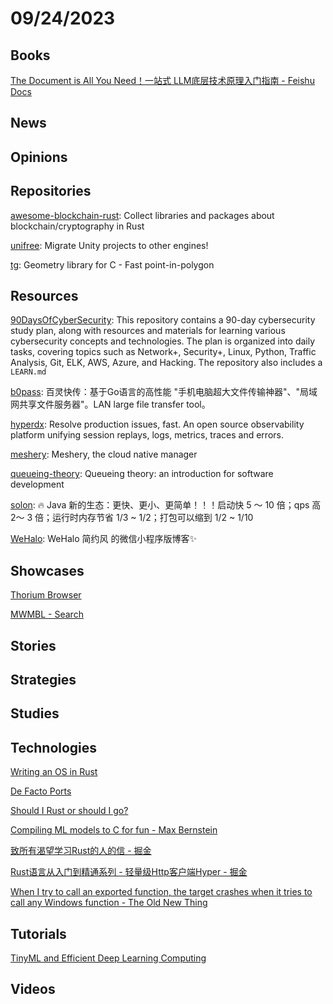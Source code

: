 # 09/24/2023

## Books
[The Document is All You Need！一站式 LLM底层技术原理入门指南 - Feishu Docs](https://s3tlxskbq3.feishu.cn/docx/NyPqdCKraoXz9gxNVCfcIFdnnAc)

## News

## Opinions

## Repositories
[awesome-blockchain-rust](https://github.com/rust-in-blockchain/awesome-blockchain-rust): Collect libraries and packages about blockchain/cryptography in Rust

[unifree](https://github.com/ProjectUnifree/unifree): Migrate Unity projects to other engines!

[tg](https://github.com/tidwall/tg): Geometry library for C - Fast point-in-polygon

## Resources
[90DaysOfCyberSecurity](https://github.com/farhanashrafdev/90DaysOfCyberSecurity): This repository contains a 90-day cybersecurity study plan, along with resources and materials for learning various cybersecurity concepts and technologies. The plan is organized into daily tasks, covering topics such as Network+, Security+, Linux, Python, Traffic Analysis, Git, ELK, AWS, Azure, and Hacking. The repository also includes a `LEARN.md`

[b0pass](https://github.com/bitepeng/b0pass): 百灵快传：基于Go语言的高性能 "手机电脑超大文件传输神器"、"局域网共享文件服务器"。LAN large file transfer tool。

[hyperdx](https://github.com/hyperdxio/hyperdx): Resolve production issues, fast. An open source observability platform unifying session replays, logs, metrics, traces and errors.

[meshery](https://github.com/meshery/meshery): Meshery, the cloud native manager

[queueing-theory](https://github.com/joelparkerhenderson/queueing-theory): Queueing theory: an introduction for software development

[solon](https://github.com/noear/solon): 🔥 Java 新的生态：更快、更小、更简单！！！启动快 5 ～ 10 倍；qps 高 2～ 3 倍；运行时内存节省 1/3 ~ 1/2；打包可以缩到 1/2 ~ 1/10

[WeHalo](https://github.com/savingrun/WeHalo): WeHalo 简约风 的微信小程序版博客✨

## Showcases
[Thorium Browser](https://thorium.rocks/)

[MWMBL - Search](https://mwmbl.org/)

## Stories

## Strategies

## Studies

## Technologies
[Writing an OS in Rust](https://os.phil-opp.com/)

[De Facto Ports](https://matt-rickard.com/de-facto-ports)

[Should I Rust or should I go?](https://kerkour.com/should-i-rust-or-should-i-go)

[Compiling ML models to C for fun - Max Bernstein](https://bernsteinbear.com/blog/compiling-ml-models/)

[致所有渴望学习Rust的人的信 - 掘金](https://juejin.cn/post/7275978708644511802)

[Rust语言从入门到精通系列 - 轻量级Http客户端Hyper - 掘金](https://juejin.cn/post/7231354447849324599)

[When I try to call an exported function, the target crashes when it tries to call any Windows function - The Old New Thing](https://devblogs.microsoft.com/oldnewthing/20230922-00/?p=108813)

## Tutorials
[TinyML and Efficient Deep Learning Computing](https://efficientml.ai/)

## Videos
